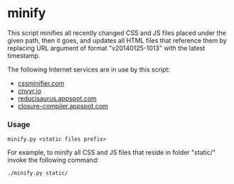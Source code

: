 minify
======

This script minifies all recently changed CSS and JS files placed under the given path,
then it goes, and updates all HTML files that reference them by replacing URL argument
of format "v20140125-1013" with the latest timestamp.

The following Internet services are in use by this script:

 * [cssminifier.com](cssminifier.com)
 * [cnvyr.io](cnvyr.io)
 * [reducisaurus.appspot.com](reducisaurus.appspot.com)
 * [closure-compiler.appspot.com](closure-compiler.appspot.com)


### Usage ###

`minify.py <static files prefix>`

For example, to minify all CSS and JS files that reside in folder "static/"
invoke the following command:

  `./minify.py static/`


